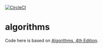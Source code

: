 [![CircleCI](https://circleci.com/gh/DmitryBogomolov/algorithms.svg?style=svg)](https://circleci.com/gh/DmitryBogomolov/algorithms)

# algorithms

Code here is based on [Algorithms, 4th Edition](https://algs4.cs.princeton.edu/).

